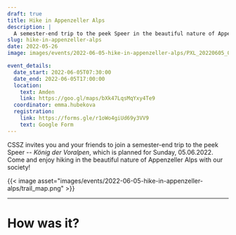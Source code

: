 ```yaml
---
draft: true
title: Hike in Appenzeller Alps
description: |
  A semester-end trip to the peek Speer in the beautiful nature of Appenzeller Alps!
slug: hike-in-appenzeller-alps
date: 2022-05-26
image: images/events/2022-06-05-hike-in-appenzeller-alps/PXL_20220605_075510556.MP_2.jpg

event_details:
  date_start: 2022-06-05T07:30:00
  date_end: 2022-06-05T17:00:00
  location:
    text: Amden
    link: https://goo.gl/maps/bXk47LqsMqYxy4Te9
  coordinator: emma.hubekova
  registration:
    link: https://forms.gle/r1oWo4giUd69y3VV9
    text: Google Form
---
```


CSSZ invites you and your friends to join a semester-end trip to the peek Speer -- *König der Voralpen*, which is planned for Sunday, 05.06.2022. Come and enjoy hiking in the beautiful nature of Appenzeller Alps with our society!

<!--more-->

{{< image asset="images/events/2022-06-05-hike-in-appenzeller-alps/trail_map.png" >}}

---

# How was it?
